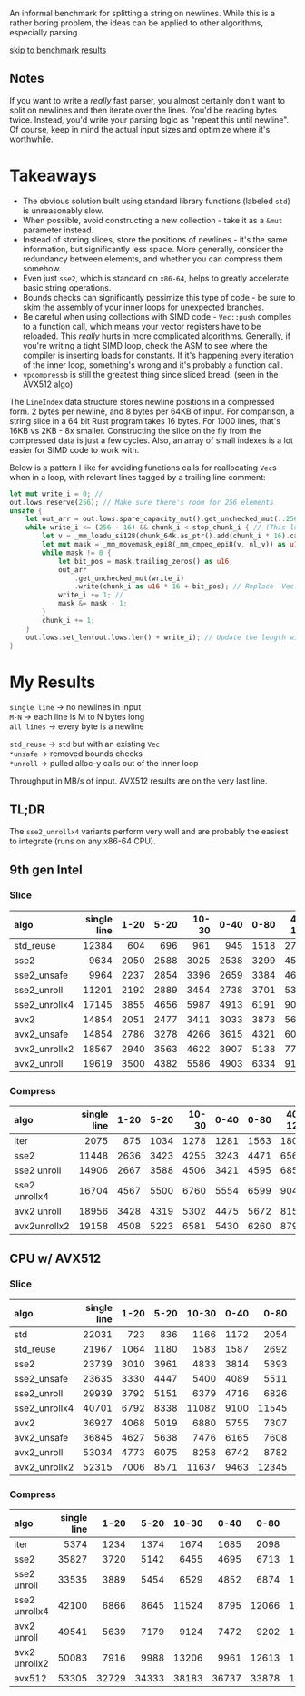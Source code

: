 An informal benchmark for splitting a string on newlines. While this is a rather boring problem, the ideas can be applied to other algorithms, especially parsing.

[skip to benchmark results](#my-results)

## Notes
If you want to write a _really_ fast parser, you almost certainly don't want to split on newlines and then iterate over the lines.
You'd be reading bytes twice. Instead, you'd write your parsing logic as "repeat this until newline".
Of course, keep in mind the actual input sizes and optimize where it's worthwhile.

# Takeaways
* The obvious solution built using standard library functions (labeled `std`) is unreasonably slow.
* When possible, avoid constructing a new collection - take it as a `&mut` parameter instead.
* Instead of storing slices, store the positions of newlines - it's the same information, but significantly less space. More generally, consider the redundancy between elements, and whether you can compress them somehow.
* Even just `sse2`, which is standard on `x86-64`, helps to greatly accelerate basic string operations.
* Bounds checks can significantly pessimize this type of code - be sure to skim the assembly of your inner loops for unexpected branches.
* Be careful when using collections with SIMD code - `Vec::push` compiles to a function call, which means your vector registers have to be reloaded. This *really* hurts in more complicated algorithms. Generally, if you're writing a tight SIMD loop, check the ASM to see where the compiler is inserting loads for constants. If it's happening every iteration of the inner loop, something's wrong and it's probably a function call.
* `vpcompressb` is still the greatest thing since sliced bread. (seen in the AVX512 algo)

The `LineIndex` data structure stores newline positions in a compressed form. 2 bytes per newline, and 8 bytes per 64KB of input. For comparison, a string slice in a 64 bit Rust program takes 16 bytes.
For 1000 lines, that's 16KB vs 2KB - 8x smaller. Constructing the slice on the fly from the compressed data is just a few cycles. Also, an array of small indexes is a lot easier for SIMD code to work with.

Below is a pattern I like for avoiding functions calls for reallocating `Vec`s when in a loop, with relevant lines tagged by a trailing line comment:
```rust
let mut write_i = 0; //
out.lows.reserve(256); // Make sure there's room for 256 elements
unsafe {
    let out_arr = out.lows.spare_capacity_mut().get_unchecked_mut(..256); // Get a &mut [MaybeUninit<T>]. A write-only array, basically.
    while write_i <= (256 - 16) && chunk_i < stop_chunk_i { // (This loop can produce no more than 16 elements per iter)
        let v = _mm_loadu_si128(chunk_64k.as_ptr().add(chunk_i * 16).cast());
        let mut mask = _mm_movemask_epi8(_mm_cmpeq_epi8(v, nl_v)) as u16;
        while mask != 0 {
            let bit_pos = mask.trailing_zeros() as u16;
            out_arr
                .get_unchecked_mut(write_i)
                .write(chunk_i as u16 * 16 + bit_pos); // Replace `Vec::push` with `arr[i].write(e)`
            write_i += 1; //
            mask &= mask - 1;
        }
        chunk_i += 1;
    }
    out.lows.set_len(out.lows.len() + write_i); // Update the length with number of new elements
}
```


# My Results
`single line` -> no newlines in input  
`M-N` -> each line is M to N bytes long  
`all lines` -> every byte is a newline

`std_reuse` -> `std` but with an existing `Vec`  
`*unsafe` -> removed bounds checks  
`*unroll` -> pulled alloc-y calls out of the inner loop  

Throughput in MB/s of input. AVX512 results are on the very last line.

## TL;DR
The `sse2_unrollx4` variants perform very well and are probably the easiest to integrate (runs on any x86-64 CPU).

## 9th gen Intel

### Slice

| algo | single line | 1-20 | 5-20 | 10-30 | 0-40 | 0-80 | 40-120 | all lines |
| :-- | --: | --: | --: | --: | --: | --: | --: | --: |
| std_reuse     | 12384 | 604  | 696  | 961  | 945  | 1518 | 2719 | 209 |
| sse2          | 9634  | 2050 | 2588 | 3025 | 2538 | 3299 | 4596 | 490 |
| sse2_unsafe   | 9964  | 2237 | 2854 | 3396 | 2659 | 3384 | 4626 | 705 |
| sse2_unroll   | 11201 | 2192 | 2889 | 3454 | 2738 | 3701 | 5334 | 780 |
| sse2_unrollx4 | 17145 | 3855 | 4656 | 5987 | 4913 | 6191 | 9010 | 791 |
| avx2          | 14854 | 2051 | 2477 | 3411 | 3033 | 3873 | 5683 | 309 |
| avx2_unsafe   | 14854 | 2786 | 3278 | 4266 | 3615 | 4321 | 6088 | 635 |
| avx2_unrollx2 | 18567 | 2940 | 3563 | 4622 | 3907 | 5138 | 7794 | 797 |
| avx2_unroll   | 19619 | 3500 | 4382 | 5586 | 4903 | 6334 | 9126 | 790 |
### Compress

| algo | single line | 1-20 | 5-20 | 10-30 | 0-40 | 0-80 | 40-120 | all lines |
| :-- | --: | --: | --: | --: | --: | --: | --: | --: |
| iter          | 2075  | 875  | 1034 | 1278 | 1281 | 1563 | 1802 | 621  |
| sse2          | 11448 | 2636 | 3423 | 4255 | 3243 | 4471 | 6562 | 1310 |
| sse2 unroll   | 14906 | 2667 | 3588 | 4506 | 3421 | 4595 | 6850 | 1570 |
| sse2 unrollx4 | 16704 | 4567 | 5500 | 6760 | 5554 | 6599 | 9040 | 1687 |
| avx2 unroll   | 18956 | 3428 | 4319 | 5302 | 4475 | 5672 | 8152 | 1745 |
| avx2unrollx2  | 19158 | 4508 | 5223 | 6581 | 5430 | 6260 | 8793 | 1799 |
## CPU w/ AVX512

### Slice

| algo | single line | 1-20 | 5-20 | 10-30 | 0-40 | 0-80 | 40-120 | all lines |
| :-- | --: | --: | --: | --: | --: | --: | --: | --: |
| std           | 22031 |  723 |  836 |  1166 | 1172 |  2054 |  3647 |  147 |
| std_reuse     | 21967 | 1064 | 1180 |  1583 | 1587 |  2692 |  4681 |  367 |
| sse2          | 23739 | 3010 | 3961 |  4833 | 3814 |  5393 |  8510 |  821 |
| sse2_unsafe   | 23635 | 3330 | 4447 |  5400 | 4089 |  5511 |  8684 | 1169 |
| sse2_unroll   | 29939 | 3792 | 5151 |  6379 | 4716 |  6826 | 10952 | 1176 |
| sse2_unrollx4 | 40701 | 6792 | 8338 | 11082 | 9100 | 11545 | 16059 | 1410 |
| avx2          | 36927 | 4068 | 5019 |  6880 | 5755 |  7307 | 11653 |  745 |
| avx2_unsafe   | 36845 | 4627 | 5638 |  7476 | 6165 |  7608 | 12037 | 1216 |
| avx2_unroll   | 53034 | 4773 | 6075 |  8258 | 6742 |  8782 | 14128 | 1223 |
| avx2_unrollx2 | 52315 | 7006 | 8571 | 11637 | 9463 | 12345 | 19387 | 1399 |

### Compress

| algo | single line | 1-20 | 5-20 | 10-30 | 0-40 | 0-80 | 40-120 | all lines |
| :-- | --: | --: | --: | --: | --: | --: | --: | --: |
| iter          |  5374 |  1234 |  1374 |  1674 |  1685 |  2098 |  2564 |  1397 |
| sse2          | 35827 |  3720 |  5142 |  6455 |  4695 |  6713 | 11206 |  2083 |
| sse2 unroll   | 33535 |  3889 |  5454 |  6529 |  4852 |  6874 | 10773 |  2307 |
| sse2 unrollx4 | 42100 |  6866 |  8645 | 11524 |  8795 | 12066 | 17754 |  1950 |
| avx2 unroll   | 49541 |  5639 |  7179 |  9124 |  7472 |  9202 | 14216 |  3160 |
| avx2 unrollx2 | 50083 |  7916 |  9988 | 13206 |  9961 | 12613 | 19919 |  2667 |
| avx512        | 53305 | 32729 | 34333 | 38183 | 36737 | 33878 | 19124 | 12447 |
